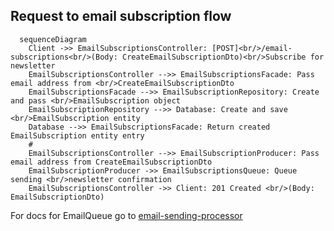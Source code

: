 ## Request to email subscription flow

```mermaid
  sequenceDiagram
    Client ->> EmailSubscriptionsController: [POST]<br/>/email-subscriptions<br/>(Body: CreateEmailSubscriptionDto)<br/>Subscribe for newsletter
    EmailSubscriptionsController -->> EmailSubscriptionsFacade: Pass email address from <br/>CreateEmailSubscriptionDto
    EmailSubscriptionsFacade -->> EmailSubscriptionRepository: Create and pass <br/>EmailSubscription object
    EmailSubscriptionRepository -->> Database: Create and save <br/>EmailSubscription entity
    Database -->> EmailSubscriptionsFacade: Return created EmailSubscription entity entry
    #
    EmailSubscriptionsController -->> EmailSubscriptionProducer: Pass email address from CreateEmailSubscriptionDto
    EmailSubscriptionProducer ->> EmailSubscriptionsQueue: Queue sending <br/>newsletter confirmation
    EmailSubscriptionsController ->> Client: 201 Created <br/>(Body: EmailSubscriptionDto)
```

For docs for EmailQueue go to [email-sending-processor](https://github.com/elpassion/flounder/tree/uml/apps/backend/src/modules/email-sending-processor)
